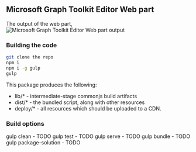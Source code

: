 ## Microsoft Graph Toolkit Editor Web part

The output of the web part,
![Microsoft Graph Toolkit Editor Web part output](https://raw.githubusercontent.com/ktskumar/Images/master/blog/202005/mgt%20webpart%20output.gif)


### Building the code

```bash
git clone the repo
npm i
npm i -g gulp
gulp
```

This package produces the following:

* lib/* - intermediate-stage commonjs build artifacts
* dist/* - the bundled script, along with other resources
* deploy/* - all resources which should be uploaded to a CDN.

### Build options

gulp clean - TODO
gulp test - TODO
gulp serve - TODO
gulp bundle - TODO
gulp package-solution - TODO
